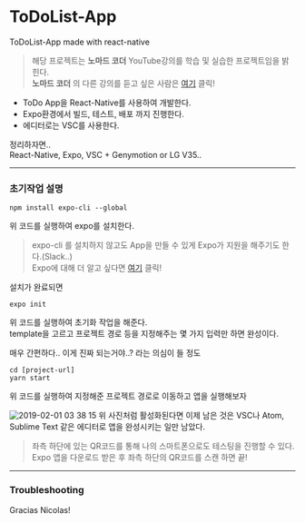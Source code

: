 # ToDoList-App
ToDoList-App made with react-native  

> 해당 프로젝트는 __노마드 코더__ YouTube강의를 학습 및 실습한 프로젝트임을 밝힌다.  
> __노마드 코더__ 의 다른 강의를 듣고 싶은 사람은 [여기](https://www.youtube.com/channel/UCUpJs89fSBXNolQGOYKn0YQ) 클릭!


* ToDo App을 React-Native를 사용하여 개발한다.  
* Expo환경에서 빌드, 테스트, 배포 까지 진행한다.  
* 에디터로는 VSC를 사용한다.  

정리하자면..  
React-Native, Expo, VSC + Genymotion or LG V35..


***
### 초기작업 설명  
  
```
npm install expo-cli --global
```
위 코드를 실행하여 expo를 설치한다.  
  
    
> expo-cli 를 설치하지 않고도 App을 만들 수 있게 Expo가 지원을 해주기도 한다.(Slack..)  
> Expo에 대해 더 알고 싶다면 [여기](https://expo.io/) 클릭!
  
설치가 완료되면  
```
expo init
```
위 코드를 실행하여 초기화 작업을 해준다.  
template을 고르고 프로젝트 경로 등을 지정해주는 몇 가지 입력만 하면 완성이다.  
  
매우 간편하다.. 이게 진짜 되는거야..? 라는 의심이 들 정도  


```
cd [project-url]
yarn start
```
위 코드를 실행하여 지정해준 프로젝트 경로로 이동하고 앱을 실행해보자  

![2019-02-01 03 38 15](https://user-images.githubusercontent.com/34496143/52076857-f6791100-25d2-11e9-9d1c-25f1beaf12bc.png)
위 사진처럼 활성화된다면 이제 남은 것은 VSC나 Atom, Sublime Text 같은 에디터로 앱을 완성시키는 일만 남았다.  
  
> 좌측 하단에 있는 QR코드를 통해 나의 스마트폰으로도 테스팅을 진행할 수 있다.
> Expo 앱을 다운로드 받은 후 좌측 하단의 QR코드를 스캔 하면 끝!


***
### Troubleshooting



Gracias Nicolas!

